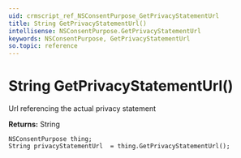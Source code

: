 ```yaml
---
uid: crmscript_ref_NSConsentPurpose_GetPrivacyStatementUrl
title: String GetPrivacyStatementUrl()
intellisense: NSConsentPurpose.GetPrivacyStatementUrl
keywords: NSConsentPurpose, GetPrivacyStatementUrl
so.topic: reference
---
```


# String GetPrivacyStatementUrl()

Url referencing the actual privacy statement

**Returns:** String

```crmscript
NSConsentPurpose thing;
String privacyStatementUrl  = thing.GetPrivacyStatementUrl();
```

